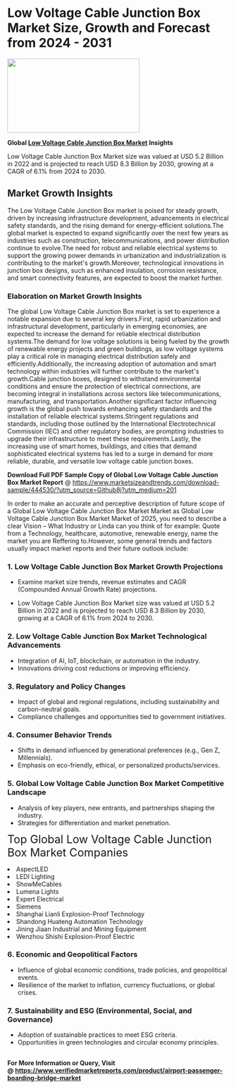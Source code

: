 <H1>Low Voltage Cable Junction Box Market Size, Growth and Forecast from 2024 - 2031</H1><img class="aligncenter size-medium wp-image-584254" src="https://thirdeyenews.in/wp-content/uploads/2024/09/Global-Market-Research-300x168.jpeg" alt="" width="300" height="168" /><p><strong>Global&nbsp;<a href="https://www.marketsizeandtrends.com/download-sample/444530/?utm_source=Github8j?utm_medium=201">Low Voltage Cable Junction Box Market</a> Insights</strong></p><p>Low Voltage Cable Junction Box Market size was valued at USD 5.2 Billion in 2022 and is projected to reach USD 8.3 Billion by 2030, growing at a CAGR of 6.1% from 2024 to 2030.</p><p><h2>Market Growth Insights</h2> The Low Voltage Cable Junction Box market is poised for steady growth, driven by increasing infrastructure development, advancements in electrical safety standards, and the rising demand for energy-efficient solutions.The global market is expected to expand significantly over the next few years as industries such as construction, telecommunications, and power distribution continue to evolve.The need for robust and reliable electrical systems to support the growing power demands in urbanization and industrialization is contributing to the market's growth.Moreover, technological innovations in junction box designs, such as enhanced insulation, corrosion resistance, and smart connectivity features, are expected to boost the market further. <h3>Elaboration on Market Growth Insights</h3> The global Low Voltage Cable Junction Box market is set to experience a notable expansion due to several key drivers.First, rapid urbanization and infrastructural development, particularly in emerging economies, are expected to increase the demand for reliable electrical distribution systems.The demand for low voltage solutions is being fueled by the growth of renewable energy projects and green buildings, as low voltage systems play a critical role in managing electrical distribution safely and efficiently.Additionally, the increasing adoption of automation and smart technology within industries will further contribute to the market's growth.Cable junction boxes, designed to withstand environmental conditions and ensure the protection of electrical connections, are becoming integral in installations across sectors like telecommunications, manufacturing, and transportation.Another significant factor influencing growth is the global push towards enhancing safety standards and the installation of reliable electrical systems.Stringent regulations and standards, including those outlined by the International Electrotechnical Commission (IEC) and other regulatory bodies, are prompting industries to upgrade their infrastructure to meet these requirements.Lastly, the increasing use of smart homes, buildings, and cities that demand sophisticated electrical systems has led to a surge in demand for more reliable, durable, and versatile low voltage cable junction boxes.</p><p><span class=""><strong>Download Full PDF Sample Copy of Global Low Voltage Cable Junction Box Market Report</strong> @ <a href="https://www.marketsizeandtrends.com/download-sample/444530/?utm_source=Github8j?utm_medium=201" target="_blank">https://www.marketsizeandtrends.com/download-sample/444530/?utm_source=Github8j?utm_medium=201</a></span></p><p>In order to make an accurate and perceptive description of future scope of a Global&nbsp;Low Voltage Cable Junction Box Market Market as Global&nbsp;Low Voltage Cable Junction Box Market Market of 2025, you need to describe a clear Vision &ndash; What Industry or Linda can you think of for example: Quote from a Technology, healthcare, automotive, renewable energy, name the market you are Reffering to.However, some general trends and factors usually impact market reports and their future outlook include:</p><h3>1.&nbsp;<strong>Low Voltage Cable Junction Box Market Growth Projections</strong></h3><ul><li>Examine market size trends, revenue estimates and CAGR (Compounded Annual Growth Rate) projections.</li><li><p>Low Voltage Cable Junction Box Market size was valued at USD 5.2 Billion in 2022 and is projected to reach USD 8.3 Billion by 2030, growing at a CAGR of 6.1% from 2024 to 2030.</p></li></ul><h3>2.&nbsp;<strong>Low Voltage Cable Junction Box Market Technological Advancements</strong></h3><ul><li>Integration of AI, IoT, blockchain, or automation in the industry.</li><li>Innovations driving cost reductions or improving efficiency.</li></ul><h3>3.&nbsp;<strong>Regulatory and Policy Changes</strong></h3><ul><li>Impact of global and regional regulations, including sustainability and carbon-neutral goals.</li><li>Compliance challenges and opportunities tied to government initiatives.</li></ul><h3>4.&nbsp;<strong>Consumer Behavior Trends</strong></h3><ul><li>Shifts in demand influenced by generational preferences (e.g., Gen Z, Millennials).</li><li>Emphasis on eco-friendly, ethical, or personalized products/services.</li></ul><h3>5.&nbsp;<strong>Global Low Voltage Cable Junction Box Market Competitive Landscape</strong></h3><ul><li>Analysis of key players, new entrants, and partnerships shaping the industry.</li><li>Strategies for differentiation and market penetration.</li></ul><p data-pm-slice="1 1 []"><span style="color: inherit; font-family: inherit; font-size: 25px;">Top Global Low Voltage Cable Junction Box Market Companies</span></p><div class="" data-test-id=""><p><li>AspectLED</li><li> LEDI Lighting</li><li> ShowMeCables</li><li> Lumena Lights</li><li> Expert Electrical</li><li> Siemens</li><li> Shanghai Lianli Explosion-Proof Technology</li><li> Shandong Huateng Automation Technology</li><li> Jining Jiaan Industrial and Mining Equipment</li><li> Wenzhou Shishi Explosion-Proof Electric</li></p></div><h3>6.&nbsp;<strong>Economic and Geopolitical Factors</strong></h3><ul><li>Influence of global economic conditions, trade policies, and geopolitical events.</li><li>Resilience of the market to inflation, currency fluctuations, or global crises.</li></ul><h3>7.&nbsp;<strong>Sustainability and ESG (Environmental, Social, and Governance)</strong></h3><ul><li>Adoption of sustainable practices to meet ESG criteria.</li><li>Opportunities in green technologies and circular economy principles.</li></ul><h2><strong style="font-size: 14px;">For More Information or Query, Visit @&nbsp;</strong><a style="background-color: #ffffff; font-size: 14px;" href="https://www.marketsizeandtrends.com/report/low-voltage-cable-junction-box-market/" target="_blank">https://www.verifiedmarketreports.com/product/airport-passenger-boarding-bridge-market</a></h2>